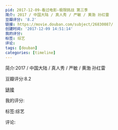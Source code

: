 ```yaml
---
pid: 2017-12-09-看过电影-极限挑战 第三季
简介: 2017 / 中国大陆 / 真人秀 / 严敏 / 黄渤 孙红雷
豆瓣评分: '8.2'
链接: https://movie.douban.com/subject/26830087/
创建时间: '2017-12-09 14:51:14'
我的评分:
标签: 综艺
评论:
tags: [douban]
categories: [timeline]
---
```

简介:2017 / 中国大陆 / 真人秀 / 严敏 / 黄渤 孙红雷

豆瓣评分:8.2

[链接](https://movie.douban.com/subject/26830087/)

我的评分:

标签:综艺

评论:

